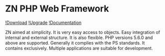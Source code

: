 # ZN PHP Web Framework
[!Download](http://www.znframework.com/framework/download)
[!Upgrade](http://www.znframework.com/framework/upgrade)
[!Documentation](http://www.znframework.com/documentation)

<p>
ZN aimed at simplicity. It is very easy access to objects. Easy integration of internal and external structure. It is also flexible. PHP versions 5.6.0 and above are supported. Generally it complies with the PS standards. It contains exclusively. Multiple applications are suitable for development.
</p>